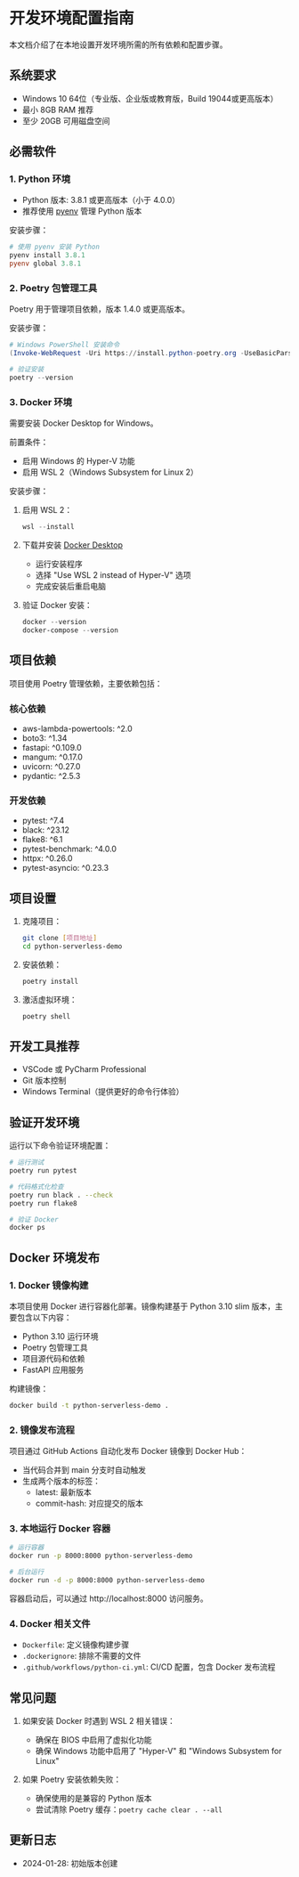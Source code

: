 # 开发环境配置指南

本文档介绍了在本地设置开发环境所需的所有依赖和配置步骤。

## 系统要求

- Windows 10 64位（专业版、企业版或教育版，Build 19044或更高版本）
- 最小 8GB RAM 推荐
- 至少 20GB 可用磁盘空间

## 必需软件

### 1. Python 环境

- Python 版本: 3.8.1 或更高版本（小于 4.0.0）
- 推荐使用 [pyenv](https://github.com/pyenv-win/pyenv-win) 管理 Python 版本

安装步骤：
```powershell
# 使用 pyenv 安装 Python
pyenv install 3.8.1
pyenv global 3.8.1
```

### 2. Poetry 包管理工具

Poetry 用于管理项目依赖，版本 1.4.0 或更高版本。

安装步骤：
```powershell
# Windows PowerShell 安装命令
(Invoke-WebRequest -Uri https://install.python-poetry.org -UseBasicParsing).Content | python -

# 验证安装
poetry --version
```

### 3. Docker 环境

需要安装 Docker Desktop for Windows。

前置条件：
- 启用 Windows 的 Hyper-V 功能
- 启用 WSL 2（Windows Subsystem for Linux 2）

安装步骤：
1. 启用 WSL 2：
   ```powershell
   wsl --install
   ```

2. 下载并安装 [Docker Desktop](https://www.docker.com/products/docker-desktop)
   - 运行安装程序
   - 选择 "Use WSL 2 instead of Hyper-V" 选项
   - 完成安装后重启电脑

3. 验证 Docker 安装：
   ```powershell
   docker --version
   docker-compose --version
   ```

## 项目依赖

项目使用 Poetry 管理依赖，主要依赖包括：

### 核心依赖
- aws-lambda-powertools: ^2.0
- boto3: ^1.34
- fastapi: ^0.109.0
- mangum: ^0.17.0
- uvicorn: ^0.27.0
- pydantic: ^2.5.3

### 开发依赖
- pytest: ^7.4
- black: ^23.12
- flake8: ^6.1
- pytest-benchmark: ^4.0.0
- httpx: ^0.26.0
- pytest-asyncio: ^0.23.3

## 项目设置

1. 克隆项目：
   ```bash
   git clone [项目地址]
   cd python-serverless-demo
   ```

2. 安装依赖：
   ```bash
   poetry install
   ```

3. 激活虚拟环境：
   ```bash
   poetry shell
   ```

## 开发工具推荐

- VSCode 或 PyCharm Professional
- Git 版本控制
- Windows Terminal（提供更好的命令行体验）

## 验证开发环境

运行以下命令验证环境配置：

```bash
# 运行测试
poetry run pytest

# 代码格式化检查
poetry run black . --check
poetry run flake8

# 验证 Docker
docker ps
```

## Docker 环境发布

### 1. Docker 镜像构建

本项目使用 Docker 进行容器化部署。镜像构建基于 Python 3.10 slim 版本，主要包含以下内容：
- Python 3.10 运行环境
- Poetry 包管理工具
- 项目源代码和依赖
- FastAPI 应用服务

构建镜像：
```bash
docker build -t python-serverless-demo .
```

### 2. 镜像发布流程

项目通过 GitHub Actions 自动化发布 Docker 镜像到 Docker Hub：
- 当代码合并到 main 分支时自动触发
- 生成两个版本的标签：
  - latest: 最新版本
  - commit-hash: 对应提交的版本

### 3. 本地运行 Docker 容器

```bash
# 运行容器
docker run -p 8000:8000 python-serverless-demo

# 后台运行
docker run -d -p 8000:8000 python-serverless-demo
```

容器启动后，可以通过 http://localhost:8000 访问服务。

### 4. Docker 相关文件

- `Dockerfile`: 定义镜像构建步骤
- `.dockerignore`: 排除不需要的文件
- `.github/workflows/python-ci.yml`: CI/CD 配置，包含 Docker 发布流程

## 常见问题

1. 如果安装 Docker 时遇到 WSL 2 相关错误：
   - 确保在 BIOS 中启用了虚拟化功能
   - 确保 Windows 功能中启用了 "Hyper-V" 和 "Windows Subsystem for Linux"

2. 如果 Poetry 安装依赖失败：
   - 确保使用的是兼容的 Python 版本
   - 尝试清除 Poetry 缓存：`poetry cache clear . --all`

## 更新日志

- 2024-01-28: 初始版本创建 